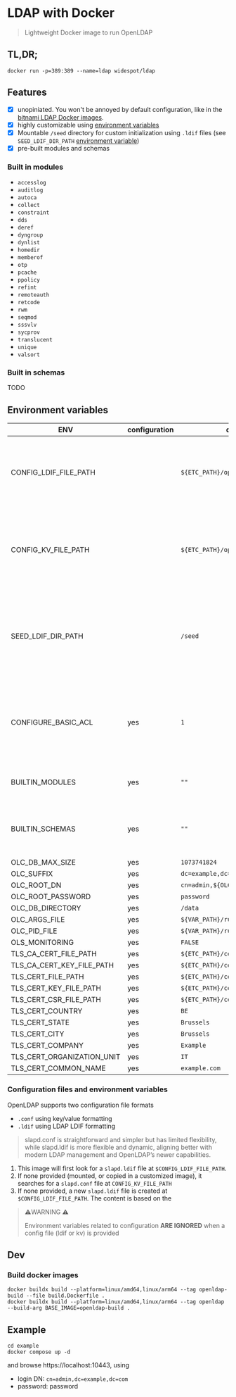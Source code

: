 # LDAP with Docker
> Lightweight Docker image to run OpenLDAP 


## TL,DR;
```shell
docker run -p=389:389 --name=ldap widespot/ldap 
```

## Features
* [x] unopiniated. You won't be annoyed by default configuration, like in the [bitnami LDAP Docker images](https://hub.docker.com/r/bitnami/openldap/).
* [x] highly customizable using [environment variables](#environment-variables)
* [x] Mountable `/seed` directory for custom initialization using `.ldif` files (see `SEED_LDIF_DIR_PATH` [environment variable](#environment-variables))
* [x] pre-built modules and schemas

### Built in modules
* `accesslog`
* `auditlog`
* `autoca`
* `collect`
* `constraint`
* `dds`
* `deref`
* `dyngroup`
* `dynlist`
* `homedir`
* `memberof`
* `otp`
* `pcache`
* `ppolicy`
* `refint`
* `remoteauth`
* `retcode`
* `rwm`
* `seqmod`
* `sssvlv`
* `sycprov`
* `translucent`
* `unique`
* `valsort`

### Built in schemas
TODO

## Environment variables
| ENV                        | configuration | default                            | description                                                                                                                  |
|----------------------------|---------------|------------------------------------|------------------------------------------------------------------------------------------------------------------------------|
| CONFIG_LDIF_FILE_PATH      |               | `${ETC_PATH}/openldap/slapd.ldif`  | path to the LDAP configuration file using LDIF format. See bellow for config file considerations                             |
| CONFIG_KV_FILE_PATH        |               | `${ETC_PATH}/openldap/slapd.conf`  | path to the LDAP configuration file using key/value format. See bellow for config file considerations                        |
| SEED_LDIF_DIR_PATH         |               | `/seed`                            | path to the directory where the init `.ldif` files are placed. **those files are only executed once, at container creation** |
| CONFIGURE_BASIC_ACL        | yes           | `1`                                | Anonymous user will have read access if no ACL configured. This setting to `1` will restrict anonymous users to `auth`       |
| BUILTIN_MODULES            | yes           | `""`                               | comma separated list of modules. See list bellow                                                                             | 
| BUILTIN_SCHEMAS            | yes           | `""`                               | comma separated list of built in schemas to enable. See list bellow                                                          |            
| OLC_DB_MAX_SIZE            | yes           | `1073741824`                       |                                                                                                                              |
| OLC_SUFFIX                 | yes           | `dc=example,dc=com`                |                                                                                                                              |
| OLC_ROOT_DN                | yes           | `cn=admin,${OLC_SUFFIX}`           |                                                                                                                              |
| OLC_ROOT_PASSWORD          | yes           | `password`                         |                                                                                                                              |
| OLC_DB_DIRECTORY           | yes           | `/data`                            |                                                                                                                              |
| OLC_ARGS_FILE              | yes           | `${VAR_PATH}/run/slapd.args`       |                                                                                                                              |
| OLC_PID_FILE               | yes           | `${VAR_PATH}/run/slapd.pid`        |                                                                                                                              |
| OLS_MONITORING             | yes           | `FALSE`                            |                                                                                                                              |
| TLS_CA_CERT_FILE_PATH      | yes           | `${ETC_PATH}/certs/ca.crt.pem`     |                                                                                                                              |
| TLS_CA_CERT_KEY_FILE_PATH  | yes           | `${ETC_PATH}/certs/ca.key.pem`     |                                                                                                                              |
| TLS_CERT_FILE_PATH         | yes           | `${ETC_PATH}/certs/server.crt.pem` |                                                                                                                              |
| TLS_CERT_KEY_FILE_PATH     | yes           | `${ETC_PATH}/certs/server.key.pem` |                                                                                                                              |
| TLS_CERT_CSR_FILE_PATH     | yes           | `${ETC_PATH}/certs/server.csr.pem` |                                                                                                                              |
| TLS_CERT_COUNTRY           | yes           | `BE`                               |                                                                                                                              |
| TLS_CERT_STATE             | yes           | `Brussels`                         |                                                                                                                              |
| TLS_CERT_CITY              | yes           | `Brussels`                         |                                                                                                                              |
| TLS_CERT_COMPANY           | yes           | `Example`                          |                                                                                                                              |
| TLS_CERT_ORGANIZATION_UNIT | yes           | `IT`                               |                                                                                                                              |
| TLS_CERT_COMMON_NAME       | yes           | `example.com`                      |                                                                                                                              |

### Configuration files and environment variables
OpenLDAP supports two configuration file formats
* `.conf` using key/value formatting
* `.ldif` using LDAP LDIF formatting
> slapd.conf is straightforward and simpler but has limited flexibility, while slapd.ldif is more flexible and dynamic, 
aligning better with modern LDAP management and OpenLDAP’s newer capabilities.

1. This image will first look for a `slapd.ldif` file at `$CONFIG_LDIF_FILE_PATH`. 
2. If none provided (mounted, or copied in a customized image), it searches for a `slapd.conf` file at `CONFIG_KV_FILE_PATH`
3. If none provided, a new `slapd.ldif` file is created at `$CONFIG_LDIF_FILE_PATH`. The content is based on the 

> ⚠️WARNING ⚠️
> 
> Environment variables related to configuration **ARE IGNORED** when a config file (ldif or kv) is provided

## Dev

### Build docker images
```shell
docker buildx build --platform=linux/amd64,linux/arm64 --tag openldap-build --file build.Dockerfile .  
docker buildx build --platform=linux/amd64,linux/arm64 --tag openldap --build-arg BASE_IMAGE=openldap-build .
```

## Example
```shell
cd example
docker compose up -d
```
and browse https://localhost:10443, using
* login DN: `cn=admin,dc=example,dc=com`
* password: password
